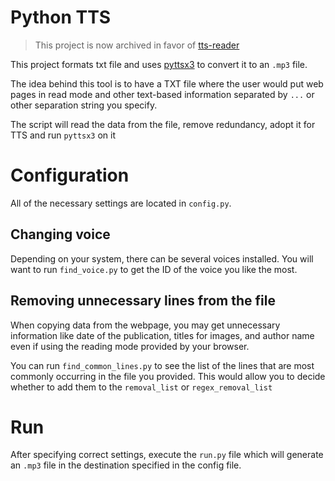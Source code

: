 # Python TTS

> This project is now archived in favor of [tts-reader](https://github.com/maxpatiiuk/tts-reader)

This project formats txt file and uses [pyttsx3](https://pypi.org/project/pyttsx3/) to convert it to an `.mp3` file.

The idea behind this tool is to have a TXT file where the user would put web pages in read mode and other text-based information separated by `...` or other separation string you specify.

The script will read the data from the file, remove redundancy, adopt it for TTS and run `pyttsx3` on it 

# Configuration
All of the necessary settings are located in `config.py`.

## Changing voice
Depending on your system, there can be several voices installed. You will want to run `find_voice.py` to get the ID of the voice you like the most.

## Removing unnecessary lines from the file
When copying data from the webpage, you may get unnecessary information like date of the publication, titles for images, and author name even if using the reading mode provided by your browser.

You can run `find_common_lines.py` to see the list of the lines that are most commonly occurring in the file you provided. This would allow you to decide whether to add them to the `removal_list` or `regex_removal_list`

# Run
After specifying correct settings, execute the `run.py` file which will generate an `.mp3` file in the destination specified in the config file.
